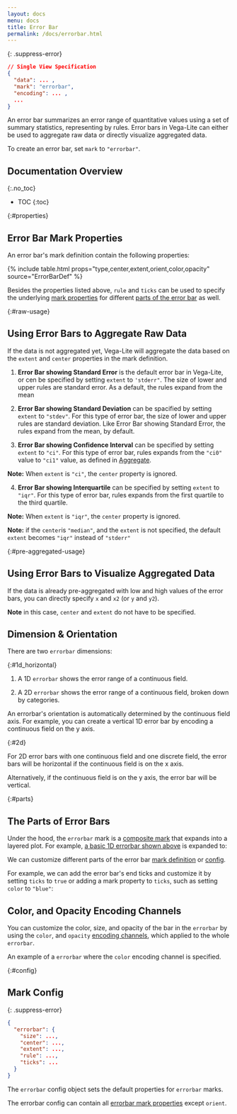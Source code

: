 ```yaml
---
layout: docs
menu: docs
title: Error Bar
permalink: /docs/errorbar.html
---
```


{: .suppress-error}
```json
// Single View Specification
{
  "data": ... ,
  "mark": "errorbar",
  "encoding": ... ,
  ...
}
```

An error bar summarizes an error range of quantitative values using a set of summary statistics, representing by rules.
Error bars in Vega-Lite can either be used to aggregate raw data or directly visualize aggregated data.

To create an error bar, set `mark` to `"errorbar"`.

## Documentation Overview
{:.no_toc}

- TOC
{:toc}

{:#properties}
## Error Bar Mark Properties

An error bar's mark definition contain the following properties:

{% include table.html props="type,center,extent,orient,color,opacity" source="ErrorBarDef" %}

Besides the properties listed above, `rule` and `ticks` can be used to specify the underlying [mark properties](mark.html#mark-def) for different [parts of the error bar](#parts) as well.


{:#raw-usage}
## Using Error Bars to Aggregate Raw Data

If the data is not aggregated yet, Vega-Lite will aggregate the data based on the `extent` and `center` properties in the mark definition.


1) __Error Bar showing Standard Error__ is the default error bar in Vega-Lite, or cen be specified by setting `extent` to `'stderr"`. The size of lower and upper rules are standard error. As a default, the rules expand from the mean

<div class="vl-example" data-name="layer_point_errorbar_2d_horizontal"></div>


2) __Error Bar showing Standard Deviation__ can be spacified by setting `extent` to `"stdev"`. For this type of error bar, the size of lower and upper rules are standard deviation. Like Error Bar showing Standard Error, the rules expand from the mean, by default.

<div class="vl-example" data-name="layer_point_errorbar_2d_horizontal_stdev"></div>


3) __Error Bar showing Confidence Interval__ can be specified by setting `extent` to `"ci"`. For this type of error bar, rules expands from the `"ci0"` value to `"ci1"` value, as defined in [Aggregate](aggregate.html#ops).

**Note:** When `extent` is `"ci"`, the `center` property is ignored.

<div class="vl-example" data-name="layer_point_errorbar_2d_horizontal_ci"></div>


4) __Error Bar showing Interquartile__ can be specified by setting `extent` to `"iqr"`. For this type of error bar, rules expands from the first quartile to the third quartile.

**Note:** When `extent` is `"iqr"`, the `center` property is ignored.

<div class="vl-example" data-name="layer_point_errorbar_2d_horizontal_iqr"></div>

**Note:** if the `center`is `"median"`, and the `extent` is not specified, the default `extent` becomes `"iqr"` instead of `"stderr"`

<div class="vl-example" data-name="layer_point_errorbar_2d_horizontal_median"></div>


{:#pre-aggregated-usage}
## Using Error Bars to Visualize Aggregated Data

If the data is already pre-aggregated with low and high values of the error bars, you can directly specify `x` and `x2` (or `y` and `y2`).

<div class="vl-example" data-name="layer_point_errorbar_2d_horizontal_pre_aggregated"></div>

**Note** in this case, `center` and `extent` do not have to be specified.

## Dimension & Orientation
There are two `errorbar` dimensions:

{:#1d_horizontal}
1) A 1D `errorbar` shows the error range of a continuous field.
<div class="vl-example" data-name="layer_point_errorbar_1d_horizontal"></div>

2) A 2D `errorbar` shows the error range of a continuous field, broken down by categories.
<div class="vl-example" data-name="layer_point_errorbar_2d_horizontal"></div>

An errorbar's orientation is automatically determined by the continuous field axis.
For example, you can create a vertical 1D error bar by encoding a continuous field on the y axis.

<div class="vl-example" data-name="layer_point_errorbar_1d_vertical"></div>

{:#2d}

For 2D error bars with one continuous field and one discrete field,
the error bars will be horizontal if the continuous field is on the x axis.

<div class="vl-example" data-name="layer_point_errorbar_2d_horizontal"></div>

Alternatively, if the continuous field is on the y axis, the error bar will be vertical.

<div class="vl-example" data-name="layer_point_errorbar_2d_vertical"></div>

{:#parts}
## The Parts of Error Bars

Under the hood, the `errorbar` mark is a [composite mark](mark.html#composite-marks) that expands into a layered plot.  For example, [a basic 1D errorbar shown above](#1d_horizontal) is expanded to:

<div class="vl-example" data-name="normalized/layer_point_errorbar_1d_horizontal_normalized"></div>

We can customize different parts of the error bar [mark definition](#properties) or [config](#config).

For example, we can add the error bar's end ticks and customize it by setting `ticks` to `true` or adding a mark property to `ticks`, such as setting `color` to `"blue"`:

<div class="vl-example" data-name="layer_point_errorbar_2d_horizontal_custom_ticks"></div>

## Color, and Opacity Encoding Channels

You can customize the color, size, and opacity of the bar in the `errorbar` by using the `color`, and `opacity` [encoding channels](encoding.html#channels), which applied to the whole `errorbar`.

An example of a `errorbar` where the `color` encoding channel is specified.

<div class="vl-example" data-name="layer_point_errorbar_2d_horizontal_color_encoding"></div>


{:#config}
## Mark Config
{: .suppress-error}
```json
{
  "errorbar": {
    "size": ...,
    "center": ...,
    "extent": ...,
    "rule": ...,
    "ticks": ...
  }
}
```

The `errorbar` config object sets the default properties for `errorbar` marks.

The errorbar config can contain all [errorbar mark properties](#properties) except `orient`.

